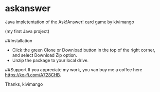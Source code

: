 # askanswer
Java impletentation of the Ask!Answer! card game by kivimango

(my first Java project)

##Installation
* Click the green Clone or Download button in the top of the right corner, and select Download Zip option.
* Unzip the package to your local drive.

##Support
If you appreciate my work, you van buy me a coffee here https://ko-fi.com/A728CHB.

Thanks, kivimango


